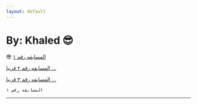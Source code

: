 ```yaml
---
layout: default
---
```

# By: Khaled :sunglasses:

:sunglasses:
[المسابقه رقم ١](./quiz1.html)

[المسابقه رقم ٢ قريبا ...]()

[المسابقه رقم ٣ قريبا ...]()


```
المسابقه رقم ١
```
* * *
